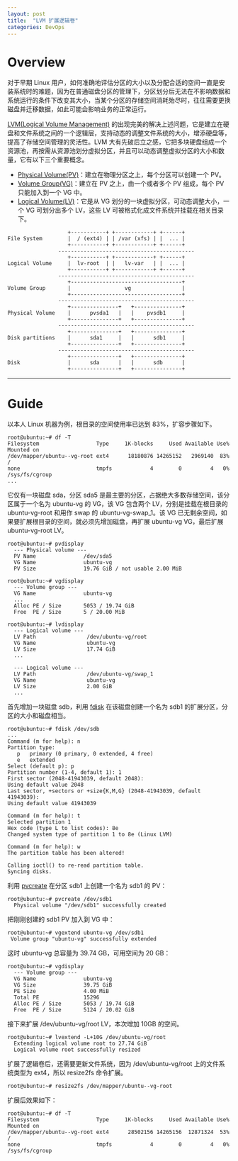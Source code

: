 ```yaml
---
layout: post
title:  "LVM 扩展逻辑卷"
categories: DevOps
---
```


# Overview

对于早期 Linux 用户，如何准确地评估分区的大小以及分配合适的空间一直是安装系统时的难题，因为在普通磁盘分区的管理下，分区划分后无法在不影响数据和系统运行的条件下改变其大小，当某个分区的存储空间消耗殆尽时，往往需要更换磁盘并迁移数据，如此可能会影响业务的正常运行。

[LVM(Logical Volume Management)](https://en.wikipedia.org/wiki/Logical_Volume_Manager_(Linux)) 的出现完美的解决上述问题，它是建立在硬盘和文件系统之间的一个逻辑层，支持动态的调整文件系统的大小，增添硬盘等，提高了存储空间管理的灵活性。LVM 大有先破后立之感，它把多块硬盘组成一个资源池，再按需从资源池划分虚拟分区，并且可以动态调整虚拟分区的大小和数量，它有以下三个重要概念。

- [Physical Volume(PV)](https://www.centos.org/docs/5/html/Cluster_Logical_Volume_Manager/physical_volumes.html)：建立在物理分区之上，每个分区可以创建一个 PV。
- [Volume Group(VG)](https://www.centos.org/docs/5/html/Cluster_Logical_Volume_Manager/volume_group_overview.html)：建立在 PV 之上，由一个或者多个 PV 组成，每个 PV 只能加入到一个 VG 中。
- [Logical Volume(LV)](https://www.centos.org/docs/5/html/Cluster_Logical_Volume_Manager/lv_overview.html)：它是从 VG 划分的一块虚拟分区，可动态调整大小，一个 VG 可划分出多个 LV，这些 LV 可被格式化成文件系统并挂载在相关目录下。

~~~
                   +-----------+ +------------+ +------+
File System        |  / (ext4) | | /var (xfs) | |  ... |
                   +-----------+ +------------+ +------+
                -------------------------------------------
                   +-----------+ +------------+ +------+
Logical Volume     |  lv-root  | |   lv-var   | |  ... |
                   +-----------+ +------------+ +------+
                -------------------------------------------
                   +-----------------------------------+
Volume Group       |                 vg                |
                   +-----------------------------------+
                ------------------------------------------- 
                   +---------------+   +---------------+
Physical Volume    |      pvsda1   |   |    pvsdb1     |
                   +---------------+   +---------------+
                -------------------------------------------
                   +---------------+   +---------------+
Disk partitions    |      sda1     |   |      sdb1     |
                   +---------------+   +---------------+
                -------------------------------------------
                   +---------------+   +---------------+
Disk               |      sda      |   |      sdb      |
                   +---------------+   +---------------+
~~~             

-------------------------

# Guide

以本人 Linux 机器为例，根目录的空间使用率已达到 83%，扩容步骤如下。

~~~ shell
root@ubuntu:~# df -T
Filesystem                  Type     1K-blocks     Used Available Use% Mounted on
/dev/mapper/ubuntu--vg-root ext4      18180876 14265152   2969140  83% /
none                        tmpfs            4        0         4   0% /sys/fs/cgroup
...
~~~

它仅有一块磁盘 sda，分区 sda5 是最主要的分区，占据绝大多数存储空间，该分区属于一个名为 ubuntu-vg 的 VG，该 VG 包含两个 LV，分别是挂载在根目录的 ubuntu-vg-root 和用作 swap 的 ubuntu-vg-swap_1。该 VG 已无剩余空间，如果要扩展根目录的空间，就必须先增加磁盘，再扩展 ubuntu-vg VG，最后扩展 ubuntu-vg-root LV。

~~~ shell
root@ubuntu:~# pvdisplay
  --- Physical volume ---
  PV Name               /dev/sda5
  VG Name               ubuntu-vg
  PV Size               19.76 GiB / not usable 2.00 MiB
  
root@ubuntu:~# vgdisplay
  --- Volume group ---
  VG Name               ubuntu-vg
  ...
  Alloc PE / Size       5053 / 19.74 GiB
  Free  PE / Size       5 / 20.00 MiB

root@ubuntu:~# lvdisplay
  --- Logical volume ---
  LV Path                /dev/ubuntu-vg/root
  VG Name                ubuntu-vg
  LV Size                17.74 GiB
  ...

  --- Logical volume ---
  LV Path                /dev/ubuntu-vg/swap_1
  VG Name                ubuntu-vg
  LV Size                2.00 GiB
  ...
~~~

首先增加一块磁盘 sdb，利用 [fdisk](https://linux.die.net/man/8/fdisk) 在该磁盘创建一个名为 sdb1 的扩展分区，分区的大小和磁盘相当。

~~~ shell
root@ubuntu:~# fdisk /dev/sdb
...
Command (m for help): n
Partition type:
   p   primary (0 primary, 0 extended, 4 free)
   e   extended
Select (default p): p
Partition number (1-4, default 1): 1
First sector (2048-41943039, default 2048):
Using default value 2048
Last sector, +sectors or +size{K,M,G} (2048-41943039, default 41943039):
Using default value 41943039

Command (m for help): t
Selected partition 1
Hex code (type L to list codes): 8e
Changed system type of partition 1 to 8e (Linux LVM)

Command (m for help): w
The partition table has been altered!

Calling ioctl() to re-read partition table.
Syncing disks.
~~~

利用 [pvcreate](https://linux.die.net/man/8/pvcreate) 在分区 sdb1 上创建一个名为 sdb1 的 PV：

~~~ shell
root@ubuntu:~# pvcreate /dev/sdb1
  Physical volume "/dev/sdb1" successfully created
~~~ 

把刚刚创建的 sdb1 PV 加入到 VG 中：

~~~ shell
root@ubuntu:~# vgextend ubuntu-vg /dev/sdb1
 Volume group "ubuntu-vg" successfully extended
~~~

这时 ubuntu-vg 总容量为 39.74 GB，可用空间为 20 GB：

~~~ shell
root@ubuntu:~# vgdisplay
  --- Volume group ---
  VG Name               ubuntu-vg
  VG Size               39.75 GiB
  PE Size               4.00 MiB
  Total PE              15296
  Alloc PE / Size       5053 / 19.74 GiB
  Free  PE / Size       5124 / 20.02 GiB
~~~

接下来扩展 /dev/ubuntu-vg/root LV，本次增加 10GB 的空间。

~~~ shell
root@ubuntu:~# lvextend -L+10G /dev/ubuntu-vg/root
  Extending logical volume root to 27.74 GiB
  Logical volume root successfully resized
~~~

扩展了逻辑卷后，还需要更新文件系统，因为 /dev/ubuntu-vg/root 上的文件系统类型为 ext4，所以 resize2fs 命令扩展。

~~~ shell
root@ubuntu:~# resize2fs /dev/mapper/ubuntu--vg-root
~~~

扩展后效果如下：

~~~ shell
root@ubuntu:~# df -T
Filesystem                  Type     1K-blocks     Used Available Use% Mounted on
/dev/mapper/ubuntu--vg-root ext4      28502156 14265156  12871324  53% /
none                        tmpfs            4        0         4   0% /sys/fs/cgroup
~~~